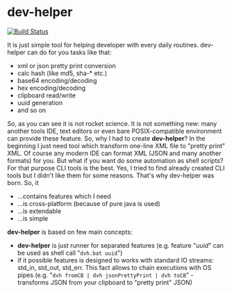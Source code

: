 # dev-helper
[![Build Status](https://api.travis-ci.com/saneea/dev-helper.svg?branch=master)](https://travis-ci.org/saneea/dev-helper)

It is just simple tool for helping developer with every daily routines.
dev-helper can do for you tasks like that:

 - xml or json pretty print conversion
 - calc hash (like md5, sha-* etc.)
 - base64 encoding/decoding
 - hex encoding/decoding
 - clipboard read/write
 - uuid generation
 - and so on

So, as you can see it is not rocket science. It is not something new: many another tools IDE, text editors or even bare POSIX-compatible environment can provide these feature. So, why I had to create **dev-helper**? In the beginning I just need tool which transform one-line XML file to "pretty print" XML. Of course any modern IDE can format XML (JSON and many another formats) for you. But what if you want do some automation as shell scripts? For that purpose CLI tools is the best. Yes, I tried to find already created CLI tools but I didn't like them for some reasons.
That's why dev-helper was born. So, it
 - ...contains features which I need
 - ...is cross-platform (because of pure java is used)
 - ...is extendable
 - ...is simple

**dev-helper** is based on few main concepts:
 - **dev-helper** is just runner for separated features (e.g. feature "*uuid*" can be used as shell call "`dvh.bat uuid`")
 - if it possible features is designed to works with standard IO streams: std_in, std_out, std_err. This fact allows to chain executions with OS pipes (e.g. "`dvh fromCB | dvh jsonPrettyPrint | dvh toCB`" - transforms JSON from your clipboard to "pretty print" JSON)
